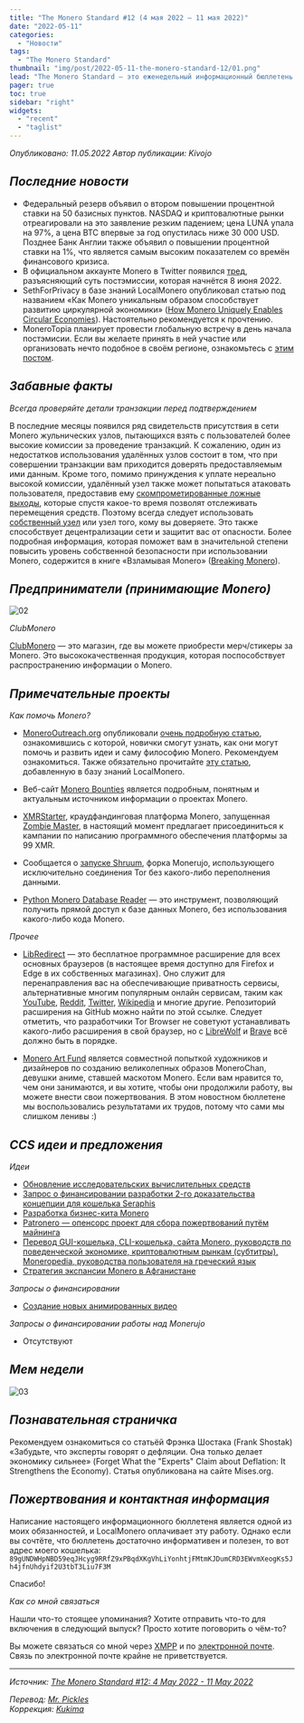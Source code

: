 ```yaml
---
title: "The Monero Standard #12 (4 мая 2022 — 11 мая 2022)"
date: "2022-05-11"
categories:
  - "Новости"
tags:
  - "The Monero Standard"
thumbnail: "img/post/2022-05-11-the-monero-standard-12/01.png"  
lead: "The Monero Standard — это еженедельный информационный бюллетень от p2p торговой платформы LocalMonero обо всём, что касается Monero."
pager: true
toc: true
sidebar: "right"
widgets:
  - "recent"
  - "taglist"
---
```


_Опубликовано: 11.05.2022_
_Автор публикации: Kivojo_

## _Последние новости_

- Федеральный резерв объявил о втором повышении процентной ставки на 50 базисных пунктов. NASDAQ и криптовалютные рынки отреагировали на это заявление резким падением; цена LUNA упала на 97%, а цена BTC впервые за год опустилась ниже 30 000 USD. Позднее Банк Англии также объявил о повышении процентной ставки на 1%, что является самым высоким показателем со времён финансового кризиса.
- В официальном аккаунте Monero в Twitter появился [тред](https://nitter.net/monero/status/1521841252429451265#m), разъясняющий суть постэмиссии, которая начнётся 8 июня 2022.
- SethForPrivacy в базе знаний LocalMonero опубликовал статью под названием «Как Monero уникальным образом способствует развитию циркулярной экономики» ([How Monero Uniquely Enables Circular Economies](https://localmonero.co/nojs/knowledge/monero-circular-economies)). Настоятельно рекомендуется к прочтению.
- MoneroTopia планирует провести глобальную встречу в день начала постэмисии. Если вы желаете принять в ней участие или организовать нечто подобное в своём регионе, ознакомьтесь с [этим постом](https://libredd.it/ummf0v).

## _Забавные факты_

*Всегда проверяйте детали транзакции перед подтверждением*

В последние месяцы появился ряд свидетельств присутствия в сети Monero жульнических узлов, пытающихся взять с пользователей более высокие комиссии за проведение транзакций. К сожалению, один из недостатков использования удалённых узлов состоит в том, что при совершении транзакции вам приходится доверять предоставляемым ими данным. Кроме того, помимо принуждения к уплате нереально высокой комиссии, удалённый узел также может попытаться атаковать пользователя, предоставив ему [скомпрометированные ложные выходы](https://yewtu.be/watch?v=n6Bxp0k7Uqg), которые спустя какое-то время позволят отслеживать перемещения средств. Поэтому всегда следует использовать [собственный узел](https://sethforprivacy.com/guides/run-a-monero-node/) или узел того, кому вы доверяете. Это также способствует децентрализации сети и защитит вас от опасности. Более подробная информация, которая поможет вам в значительной степени повысить уровень собственной безопасности при использовании Monero, содержится в книге «Взламывая Monero» ([Breaking Monero](https://yewtu.be/playlist?list=PLsSYUeVwrHBnAUre2G_LYDsdo-tD0ov-y)).

## _Предприниматели (принимающие Monero)_

![02](/img/post/2022-05-11-the-monero-standard-12/02.png)

*ClubMonero*

[ClubMonero](https://clubmonero.com/) — это магазин, где вы можете приобрести мерч/стикеры за Monero. Это высококачественная продукция, которая поспособствует распространению информации о Monero.

## _Примечательные проекты_

*Как помочь Monero?*

* [MoneroOutreach.org](https://monerooutreach.org/) опубликовали [очень подробную статью](https://www.monerooutreach.org/stories/getting-started-helping-monero.php), ознакомившись с которой, новички смогут узнать, как они могут помочь и развить идеи и саму философию Monero. Рекомендуем ознакомиться. Также обязательно прочитайте [эту статью](https://localmonero.co/nojs/knowledge/contributing-to-monero), добавленную в базу знаний LocalMonero.

* Веб-сайт [Monero Bounties](https://bounties.monero.social/) является подробным, понятным и актуальным источником информации о проектах Monero.

* [XMRStarter](https://xmrstarter.com/), краудфандинговая платформа Monero, запущенная [Zombie Master](matrix:@zombie_master:halogen.city), в настоящий момент предлагает присоединиться к кампании по написанию программного обеспечения платформы за 99 XMR.

* Сообщается о [запуске Shruum](https://git.mayumi.one/mayumi/shruum), форка Monerujo, использующего исключительно соединения Tor без какого-либо переполнения данными.

* [Python Monero Database Reader](https://github.com/AnonimaUzanto/py-monerodb) — это инструмент, позволяющий получить прямой доступ к базе данных Monero, без использования какого-либо кода Monero.

*Прочее*

* [LibRedirect](https://libredirect.github.io/) — это бесплатное программное расширение для всех основных браузеров (в настоящее время доступно для Firefox и Edge в их собственных магазинах). Оно служит для перенаправления вас на обеспечивающие приватность сервисы, альтернативные многим популярным онлайн сервисам, таким как [YouTube](https://yewtu.be/), [Reddit](https://libredd.it/), [Twitter](https://nitter.net/), [Wikipedia](https://wikiless.org/) и многие другие. Репозиторий расширения на GitHub можно найти по этой ссылке. Следует отметить, что разработчики Tor Browser не советуют устанавливать какого-либо расширения в свой браузер, но с [LibreWolf](https://librewolf.net/) и [Brave](https://brave.com/) всё должно быть в порядке.

* [Monero Art Fund](https://monerochan.art/) является совместной попыткой художников и дизайнеров по созданию великолепных образов MoneroChan, девушки аниме, ставшей маскотом Monero. Если вам нравится то, чем они занимаются, и вы хотите, чтобы они продолжили работу, вы можете внести свои пожертвования. В этом новостном бюллетене мы воспользовались результатами их трудов, потому что сами мы слишком ленивы :)

## _CCS идеи и предложения_

*Идеи*

- [Обновление исследовательских вычислительных средств](https://repo.getmonero.org/monero-project/ccs-proposals/-/merge_requests/317)
- [Запрос о финансировании разработки 2-го доказательства концепции для кошелька Seraphis](https://repo.getmonero.org/monero-project/ccs-proposals/-/merge_requests/314)
- [Разработка бизнес-кита Monero](https://repo.getmonero.org/monero-project/ccs-proposals/-/merge_requests/311)
- [Patronero — опенсорс проект для сбора пожертвований путём майнинга](https://repo.getmonero.org/monero-project/ccs-proposals/-/merge_requests/310)
- [Перевод GUI-кошелька, CLI-кошелька, сайта Monero, руководств по поведенческой экономике, криптовалютным рынкам (субтитры), Moneropedia, руководства пользователя на греческий язык](https://repo.getmonero.org/monero-project/ccs-proposals/-/merge_requests/296)
- [Стратегия экспансии Monero в Афганистане](https://repo.getmonero.org/monero-project/ccs-proposals/-/merge_requests/282)

*Запросы о финансировании*

- [Создание новых анимированных видео](https://ccs.getmonero.org/proposals/savandra-videos-for-monero.html)

*Запросы о финансировании работы над Monerujo*

* Отсутствуют

## *Мем недели*

![03](/img/post/2022-05-11-the-monero-standard-12/03.png)

## _Познавательная страничка_

Рекомендуем ознакомиться со статьёй Фрэнка Шостака (Frank Shostak) «Забудьте, что эксперты говорят о дефляции. Она только делает экономику сильнее» (Forget What the "Experts" Claim about Deflation: It Strengthens the Economy). Статья опубликована на сайте Mises.org.

## _Пожертвования и контактная информация_

Написание настоящего информационного бюллетеня является одной из моих обязанностей, и LocalMonero оплачивает эту работу. Однако если вы сочтёте, что бюллетень достаточно информативен и полезен, то вот адрес моего кошелька:  
`89gUNDWHpNBD59eqJHcyg9RRfZ9xPBqdXKgVhLiYonhtjFMtmKJDumCRD3EWvmXeogKs5Jh4jfnUhdyif2U3tbT3Liu7F3M`

Спасибо!

*Как со мной связаться*

Нашли что-то стоящее упоминания? Хотите отправить что-то для включения в следующий выпуск? Просто хотите поговорить о чём-то?

Вы можете связаться со мной через [XMPP](xmpp:hatchbacks@disroot.org) и по [электронной почте](hatchbacks@disroot.org). Связь по электронной почте крайне не приветствуется.

---

_Источник: [The Monero Standard #12: 4 May 2022 - 11 May 2022](https://localmonero.co/the-monero-standard/weekly/12)_

_Перевод: [Mr. Pickles](https://t.me/v1docq47)_  
_Коррекция: [Kukima](https://t.me/Kukima)_
